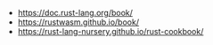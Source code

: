 - https://doc.rust-lang.org/book/
- https://rustwasm.github.io/book/
- https://rust-lang-nursery.github.io/rust-cookbook/
